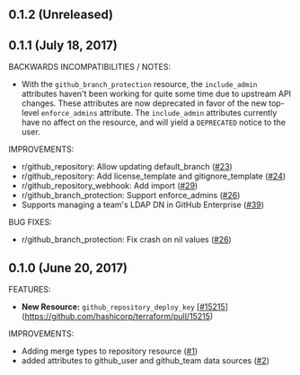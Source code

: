 ## 0.1.2 (Unreleased)
## 0.1.1 (July 18, 2017)

BACKWARDS INCOMPATIBILITIES / NOTES:

* With the `github_branch_protection` resource, the `include_admin` attributes haven't been working for quite some time due to upstream API changes. These attributes are now deprecated in favor of the new top-level `enforce_admins` attribute. The `include_admin` attributes currently have no affect on the resource, and will yield a `DEPRECATED` notice to the user. 

IMPROVEMENTS:

* r/github_repository: Allow updating default_branch ([#23](https://github.com/terraform-providers/terraform-provider-github/issues/23))
* r/github_repository: Add license_template and gitignore_template ([#24](https://github.com/terraform-providers/terraform-provider-github/issues/24))
* r/github_repository_webhook: Add import ([#29](https://github.com/terraform-providers/terraform-provider-github/issues/29))
* r/github_branch_protection: Support enforce_admins ([#26](https://github.com/terraform-providers/terraform-provider-github/issues/26))
* Supports managing a team's LDAP DN in GitHub Enterprise ([#39](https://github.com/terraform-providers/terraform-provider-github/issues/39))

BUG FIXES: 

* r/github_branch_protection: Fix crash on nil values ([#26](https://github.com/terraform-providers/terraform-provider-github/issues/26))

## 0.1.0 (June 20, 2017)

FEATURES:

* **New Resource:** `github_repository_deploy_key` [[#15215](https://github.com/terraform-providers/terraform-provider-github/issues/15215)](https://github.com/hashicorp/terraform/pull/15215)

IMPROVEMENTS:

* Adding merge types to repository resource ([#1](https://github.com/terraform-providers/terraform-provider-github/issues/1))
* added attributes to github_user and github_team data sources ([#2](https://github.com/terraform-providers/terraform-provider-github/issues/2))
